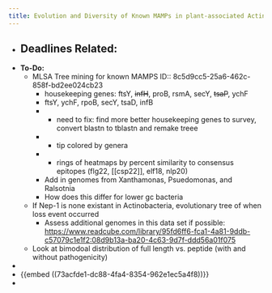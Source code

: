 ```yaml
---
title: Evolution and Diversity of Known MAMPs in plant-associated Actinobacteria
---
```


- **Deadlines Related:**
	-
- **To-Do:**
	- MLSA Tree mining for known MAMPS
	  ID:: 8c5d9cc5-25a6-462c-858f-bd2ee024cb23
		- housekeeping genes: ftsY, ~~infH~~, proB, rsmA, secY, ~~tsaP~~, ychF
		- ftsY, ychF, rpoB, secY, tsaD, infB
		- - need to fix: find more better housekeeping genes to survey, convert blastn to tblastn and remake treee
		- - tip colored by genera​
		- - rings of heatmaps by percent similarity to consensus epitopes (flg22, [[csp22]], elf18, nlp20)
		- Add in genomes from Xanthamonas, Psuedomonas, and Ralsotnia
		- How does this differ for lower gc bacteria
	- If Nep-1 is none existant in Actinobacteria, evolutionary tree of when loss event occurred
		- Assess additional genomes in this data set if possible: https://www.readcube.com/library/95fd6ff6-fca1-4a81-9ddb-c57079c1e1f2:08d9b13a-ba20-4c63-9d7f-ddd56a01f075
	- Look at bimodoal distribution of full length vs. peptide (with and without pathogenicity)
-
- {{embed  ((73acfde1-dc88-4fa4-8354-962e1ec5a4f8))}}
-